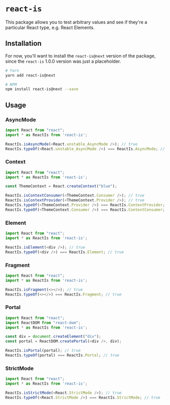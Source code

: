 # `react-is`

This package allows you to test arbitrary values and see if they're a particular React type, e.g. React Elements.

## Installation

For now, you'll want to install the `react-is@next` version of the package, since the `react-is` 1.0.0 version was just a placeholder.

```sh
# Yarn
yarn add react-is@next

# NPM
npm install react-is@next --save
```

## Usage

### AsyncMode

```js
import React from "react";
import * as ReactIs from 'react-is';

ReactIs.isAsyncMode(<React.unstable_AsyncMode />); // true
ReactIs.typeOf(<React.unstable_AsyncMode />) === ReactIs.AsyncMode; // true
```

### Context

```js
import React from "react";
import * as ReactIs from 'react-is';

const ThemeContext = React.createContext("blue");

ReactIs.isContextConsumer(<ThemeContext.Consumer />); // true
ReactIs.isContextProvider(<ThemeContext.Provider />); // true
ReactIs.typeOf(<ThemeContext.Provider />) === ReactIs.ContextProvider; // true
ReactIs.typeOf(<ThemeContext.Consumer />) === ReactIs.ContextConsumer; // true
```

### Element

```js
import React from "react";
import * as ReactIs from 'react-is';

ReactIs.isElement(<div />); // true
ReactIs.typeOf(<div />) === ReactIs.Element; // true
```

### Fragment

```js
import React from "react";
import * as ReactIs from 'react-is';

ReactIs.isFragment(<></>); // true
ReactIs.typeOf(<></>) === ReactIs.Fragment; // true
```

### Portal

```js
import React from "react";
import ReactDOM from "react-dom";
import * as ReactIs from 'react-is';

const div = document.createElement("div");
const portal = ReactDOM.createPortal(<div />, div);

ReactIs.isPortal(portal); // true
ReactIs.typeOf(portal) === ReactIs.Portal; // true
```

### StrictMode

```js
import React from "react";
import * as ReactIs from 'react-is';

ReactIs.isStrictMode(<React.StrictMode />); // true
ReactIs.typeOf(<React.StrictMode />) === ReactIs.StrictMode; // true
```
